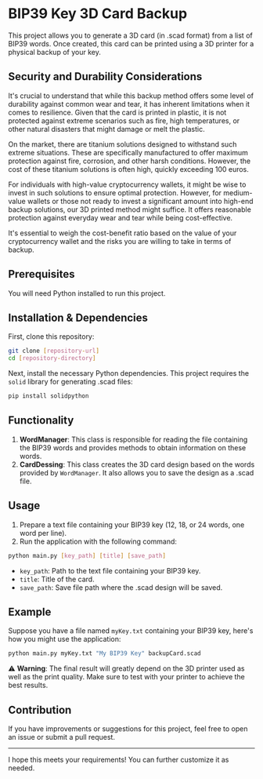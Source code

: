 # BIP39 Key 3D Card Backup

This project allows you to generate a 3D card (in .scad format) from a list of BIP39 words. Once created, this card can be printed using a 3D printer for a physical backup of your key.

## Security and Durability Considerations

It's crucial to understand that while this backup method offers some level of durability against common wear and tear, it has inherent limitations when it comes to resilience. Given that the card is printed in plastic, it is not protected against extreme scenarios such as fire, high temperatures, or other natural disasters that might damage or melt the plastic.

On the market, there are titanium solutions designed to withstand such extreme situations. These are specifically manufactured to offer maximum protection against fire, corrosion, and other harsh conditions. However, the cost of these titanium solutions is often high, quickly exceeding 100 euros.

For individuals with high-value cryptocurrency wallets, it might be wise to invest in such solutions to ensure optimal protection. However, for medium-value wallets or those not ready to invest a significant amount into high-end backup solutions, our 3D printed method might suffice. It offers reasonable protection against everyday wear and tear while being cost-effective.

It's essential to weigh the cost-benefit ratio based on the value of your cryptocurrency wallet and the risks you are willing to take in terms of backup.

## Prerequisites

You will need Python installed to run this project. 

## Installation & Dependencies

First, clone this repository:

```bash
git clone [repository-url]
cd [repository-directory]
```

Next, install the necessary Python dependencies. This project requires the `solid` library for generating .scad files:

```bash
pip install solidpython
```

## Functionality

1. **WordManager**: This class is responsible for reading the file containing the BIP39 words and provides methods to obtain information on these words.
2. **CardDessing**: This class creates the 3D card design based on the words provided by `WordManager`. It also allows you to save the design as a .scad file.

## Usage

1. Prepare a text file containing your BIP39 key (12, 18, or 24 words, one word per line).
2. Run the application with the following command:

```bash
python main.py [key_path] [title] [save_path]
```

- `key_path`: Path to the text file containing your BIP39 key.
- `title`: Title of the card.
- `save_path`: Save file path where the .scad design will be saved.

## Example

Suppose you have a file named `myKey.txt` containing your BIP39 key, here's how you might use the application:

```bash
python main.py myKey.txt "My BIP39 Key" backupCard.scad
```

⚠️ **Warning**: The final result will greatly depend on the 3D printer used as well as the print quality. Make sure to test with your printer to achieve the best results.

## Contribution

If you have improvements or suggestions for this project, feel free to open an issue or submit a pull request.

---

I hope this meets your requirements! You can further customize it as needed.